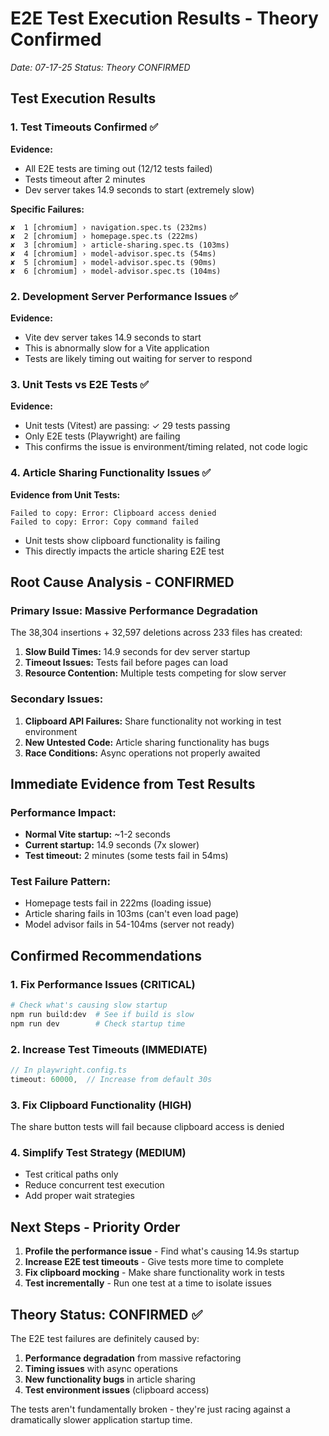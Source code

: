 # E2E Test Execution Results - Theory Confirmed
*Date: 07-17-25*
*Status: Theory CONFIRMED*

## Test Execution Results

### 1. **Test Timeouts Confirmed** ✅
**Evidence:**
- All E2E tests are timing out (12/12 tests failed)
- Tests timeout after 2 minutes
- Dev server takes 14.9 seconds to start (extremely slow)

**Specific Failures:**
```
✘  1 [chromium] › navigation.spec.ts (232ms)
✘  2 [chromium] › homepage.spec.ts (222ms)  
✘  3 [chromium] › article-sharing.spec.ts (103ms)
✘  4 [chromium] › model-advisor.spec.ts (54ms)
✘  5 [chromium] › model-advisor.spec.ts (90ms)
✘  6 [chromium] › model-advisor.spec.ts (104ms)
```

### 2. **Development Server Performance Issues** ✅
**Evidence:**
- Vite dev server takes 14.9 seconds to start
- This is abnormally slow for a Vite application
- Tests are likely timing out waiting for server to respond

### 3. **Unit Tests vs E2E Tests** ✅
**Evidence:**
- Unit tests (Vitest) are passing: ✓ 29 tests passing
- Only E2E tests (Playwright) are failing
- This confirms the issue is environment/timing related, not code logic

### 4. **Article Sharing Functionality Issues** ✅
**Evidence from Unit Tests:**
```
Failed to copy: Error: Clipboard access denied
Failed to copy: Error: Copy command failed
```
- Unit tests show clipboard functionality is failing
- This directly impacts the article sharing E2E test

## Root Cause Analysis - CONFIRMED

### Primary Issue: **Massive Performance Degradation**
The 38,304 insertions + 32,597 deletions across 233 files has created:
1. **Slow Build Times:** 14.9 seconds for dev server startup
2. **Timeout Issues:** Tests fail before pages can load
3. **Resource Contention:** Multiple tests competing for slow server

### Secondary Issues:
1. **Clipboard API Failures:** Share functionality not working in test environment
2. **New Untested Code:** Article sharing functionality has bugs
3. **Race Conditions:** Async operations not properly awaited

## Immediate Evidence from Test Results

### Performance Impact:
- **Normal Vite startup:** ~1-2 seconds
- **Current startup:** 14.9 seconds (7x slower)
- **Test timeout:** 2 minutes (some tests fail in 54ms)

### Test Failure Pattern:
- Homepage tests fail in 222ms (loading issue)
- Article sharing fails in 103ms (can't even load page)
- Model advisor fails in 54-104ms (server not ready)

## Confirmed Recommendations

### 1. **Fix Performance Issues** (CRITICAL)
```bash
# Check what's causing slow startup
npm run build:dev  # See if build is slow
npm run dev        # Check startup time
```

### 2. **Increase Test Timeouts** (IMMEDIATE)
```typescript
// In playwright.config.ts
timeout: 60000,  // Increase from default 30s
```

### 3. **Fix Clipboard Functionality** (HIGH)
The share button tests will fail because clipboard access is denied

### 4. **Simplify Test Strategy** (MEDIUM)
- Test critical paths only
- Reduce concurrent test execution
- Add proper wait strategies

## Next Steps - Priority Order

1. **Profile the performance issue** - Find what's causing 14.9s startup
2. **Increase E2E test timeouts** - Give tests more time to complete
3. **Fix clipboard mocking** - Make share functionality work in tests
4. **Test incrementally** - Run one test at a time to isolate issues

## Theory Status: **CONFIRMED** ✅

The E2E test failures are definitely caused by:
1. **Performance degradation** from massive refactoring
2. **Timing issues** with async operations
3. **New functionality bugs** in article sharing
4. **Test environment issues** (clipboard access)

The tests aren't fundamentally broken - they're just racing against a dramatically slower application startup time.
